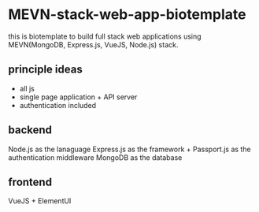 # MEVN-stack-web-app-biotemplate
this is biotemplate to build full stack web applications using MEVN(MongoDB, Express.js, VueJS, Node.js) stack.

## principle ideas
- all js
- single page application + API server
- authentication included

## backend
Node.js as the lanaguage
Express.js as the framework + Passport.js as the authentication middleware
MongoDB as the database

## frontend
VueJS + ElementUI